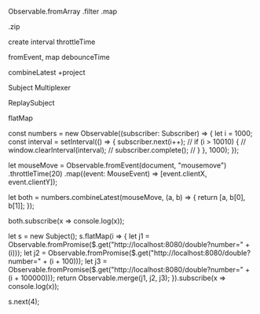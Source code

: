
Observable.fromArray
.filter
.map

.zip

create
interval
throttleTime

fromEvent, map
debounceTime

combineLatest
+project

Subject
Multiplexer

ReplaySubject

flatMap

























































const numbers = new Observable((subscriber: Subscriber<number>) => {
    let i = 1000;
    const interval = setInterval(() => {
        subscriber.next(i++);
        // if (i > 10010) {
        //     window.clearInterval(interval);
        //     subscriber.complete();
        // }
    }, 1000);
});

let mouseMove = Observable.fromEvent(document, "mousemove")
        .throttleTime(20)
        .map((event: MouseEvent) => [event.clientX, event.clientY]);

let both = numbers.combineLatest(mouseMove, (a, b) => {
    return [a, b[0], b[1]];
});

both.subscribe(x => console.log(x));


let s = new Subject<number>();
s.flatMap(i => {
    let j1 = Observable.fromPromise($.get("http://localhost:8080/double?number=" + (i)));
    let j2 = Observable.fromPromise($.get("http://localhost:8080/double?number=" + (i + 100)));
    let j3 = Observable.fromPromise($.get("http://localhost:8080/double?number=" + (i + 100000)));
    return Observable.merge(j1, j2, j3);
}).subscribe(x => console.log(x));

s.next(4);
